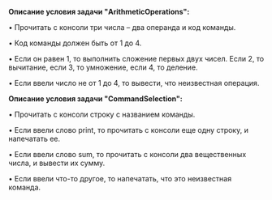 **Описание условия задачи "ArithmeticOperations":**

• Прочитать с консоли три числа – два операнда и
код команды.

• Код команды должен быть от 1 до 4.

• Если он равен 1, то выполнить сложение первых
двух чисел. Если 2, то вычитание, если 3, то
умножение, если 4, то деление.

• Если ввели число не от 1 до 4, то вывести, что
неизвестная операция.

**Описание условия задачи "CommandSelection":**

• Прочитать с консоли строку с названием команды.

• Если ввели слово print, то прочитать с консоли еще одну
строку, и напечатать ее.

• Если ввели слово sum, то прочитать с консоли два
вещественных числа, и вывести их сумму.

• Если ввели что-то другое, то напечатать, что это
неизвестная команда.